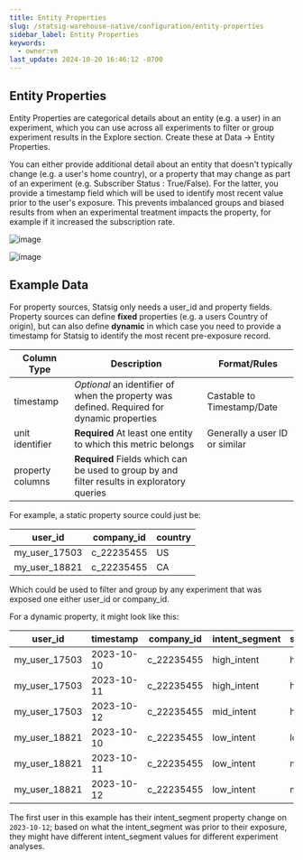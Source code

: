 ```yaml
---
title: Entity Properties
slug: /statsig-warehouse-native/configuration/entity-properties
sidebar_label: Entity Properties
keywords:
  - owner:vm
last_update: 2024-10-20 16:46:12 -0700
---
```


## Entity Properties

Entity Properties are categorical details about an entity (e.g. a user) in an experiment, which you can use across all experiments to filter or group experiment results in the Explore section. Create these at Data -> Entity Properties.

You can either provide additional detail about an entity that doesn't typically change (e.g. a user's home country), or a property that may change as part of an experiment (e.g. Subscriber Status : True/False). For the latter, you provide a timestamp field which will be used to identify most recent value prior to the user's exposure. This prevents imbalanced groups and biased results from when an experimental treatment impacts the property, for example if it increased the subscription rate.

![image](https://github.com/statsig-io/docs/assets/31516123/7fcac725-54b4-46be-bb68-52fcc308fe5f)

![image](https://github.com/statsig-io/docs/assets/31516123/6c151cf4-d343-4750-8bfd-a6d48afd6e10)

## Example Data

For property sources, Statsig only needs a user_id and property fields. Property sources can define **fixed** properties (e.g. a users Country of origin), but can also define **dynamic**
in which case you need to provide a timestamp for Statsig to identify the most recent pre-exposure record.

| Column Type      | Description                                                                                 | Format/Rules                   |
| ---------------- | ------------------------------------------------------------------------------------------- | ------------------------------ |
| timestamp        | _Optional_ an identifier of when the property was defined. Required for dynamic properties  | Castable to Timestamp/Date     |
| unit identifier  | **Required** At least one entity to which this metric belongs                               | Generally a user ID or similar |
| property columns | **Required** Fields which can be used to group by and filter results in exploratory queries |                                |

For example, a static property source could just be:

| user_id       | company_id | country |
| ------------- | ---------- | ------- |
| my_user_17503 | c_22235455 | US      |
| my_user_18821 | c_22235455 | CA      |

Which could be used to filter and group by any experiment that was exposed one either user_id or company_id.

For a dynamic property, it might look like this:

| user_id       | timestamp  | company_id | intent_segment | spend_segment |
| ------------- | ---------- | ---------- | -------------- | ------------- |
| my_user_17503 | 2023-10-10 | c_22235455 | high_intent    | high          |
| my_user_17503 | 2023-10-11 | c_22235455 | high_intent    | high          |
| my_user_17503 | 2023-10-12 | c_22235455 | mid_intent     | high          |
| my_user_18821 | 2023-10-10 | c_22235455 | low_intent     | low           |
| my_user_18821 | 2023-10-11 | c_22235455 | low_intent     | mid           |
| my_user_18821 | 2023-10-12 | c_22235455 | low_intent     | mid           |

The first user in this example has their intent_segment property change on `2023-10-12`; based on what the intent_segment was prior to their exposure, they might have different intent_segment values for different experiment analyses.

